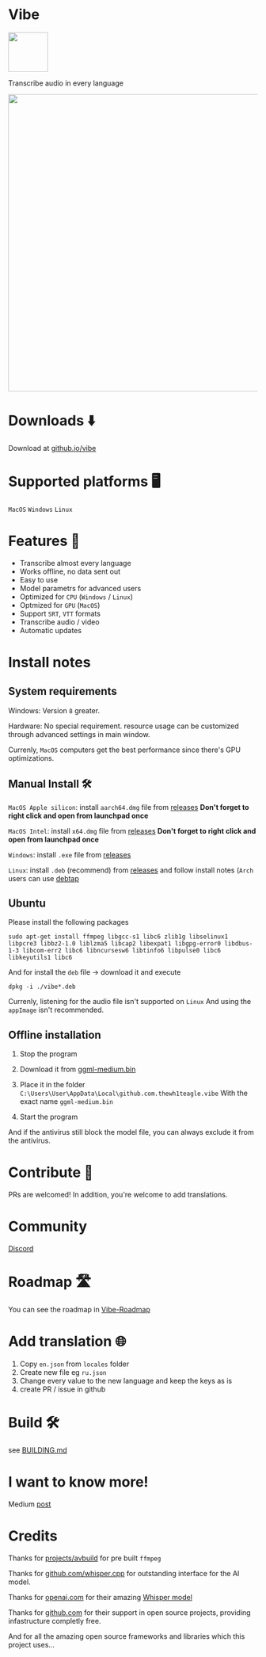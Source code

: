 # Vibe

<img src="https://github.com/thewh1teagle/vibe/assets/61390950/5992e90b-f602-4155-bfe2-ccec3ae4268a" width=80>

Transcribe audio in every language

<img src="https://github.com/thewh1teagle/vibe/assets/61390950/ece19b81-26c6-4c13-81de-33175bb898d9" width=600>

# Downloads ⬇️
Download at <a href="https://thewh1teagle.github.io/vibe" target="_blank">github.io/vibe</a>

# Supported platforms 🖥️

`MacOS`
`Windows`
`Linux`

# Features 🌟

- Transcribe almost every language
- Works offline, no data sent out
- Easy to use
- Model parametrs for advanced users
- Optimized for `CPU` (`Windows` / `Linux`)
- Optmized for `GPU` (`MacOS`)
- Support `SRT`, `VTT` formats
- Transcribe audio / video
- Automatic updates

# Install notes

## System requirements

Windows: Version `8` greater.

Hardware:
No special requirement. resource usage can be customized through advanced settings in main window.

Currenly, `MacOS` computers get the best performance since there's GPU optimizations.

## Manual Install 🛠️

`MacOS Apple silicon`: install `aarch64.dmg` file from [releases](https://github.com/thewh1teagle/vibe/releases) **Don't forget to right click and open from launchpad once**

`MacOS Intel`: install `x64.dmg` file from [releases](https://github.com/thewh1teagle/vibe/releases) **Don't forget to right click and open from launchpad once**

`Windows`: install `.exe` file from [releases](https://github.com/thewh1teagle/vibe/releases)

`Linux`: install `.deb` (recommend) from [releases](https://github.com/thewh1teagle/vibe/releases) and follow install notes (`Arch` users can use [debtap](https://aur.archlinux.org/packages/debtap)


## Ubuntu

Please install the following packages

```console
sudo apt-get install ffmpeg libgcc-s1 libc6 zlib1g libselinux1 libpcre3 libbz2-1.0 liblzma5 libcap2 libexpat1 libgpg-error0 libdbus-1-3 libcom-err2 libc6 libncursesw6 libtinfo6 libpulse0 libc6 libkeyutils1 libc6
```

And for install the `deb` file -> download it and execute

```console
dpkg -i ./vibe*.deb
```

Currenly, listening for the audio file isn't supported on `Linux`
And using the `appImage` isn't recommended.

## Offline installation

1. Stop the program

2. Download it from [ggml-medium.bin](https://huggingface.co/ggerganov/whisper.cpp/resolve/main/ggml-medium.bin?download=true)

3. Place it in the folder `C:\Users\User\AppData\Local\github.com.thewh1teagle.vibe` With the exact name `ggml-medium.bin`

4. Start the program

And if the antivirus still block the model file, you can always exclude it from the antivirus.

# Contribute 🤝

PRs are welcomed!
In addition, you're welcome to add translations.

# Community

[Discord](https://discord.gg/2VWf5jB5)

# Roadmap 🛣️

You can see the roadmap in [Vibe-Roadmap](https://github.com/users/thewh1teagle/projects/5/views/1)

# Add translation 🌐

1. Copy `en.json` from `locales` folder
2. Create new file eg `ru.json`
3. Change every value to the new language and keep the keys as is
4. create PR / issue in github

# Build 🛠️

see [BUILDING.md](BUILDING.md)

# I want to know more!

Medium [post](https://medium.com/@thewh1teagle/creating-vibe-multilingual-audio-transcription-872ab6d9dbb0)

# Credits

Thanks for [projects/avbuild](https://sourceforge.net/projects/avbuild/) for pre built `ffmpeg`

Thanks for [github.com/whisper.cpp](https://github.com/ggerganov/whisper.cpp) for outstanding interface for the AI model.

Thanks for [openai.com](https://openai.com/) for their amazing [Whisper model](https://openai.com/research/whisper)

Thanks for [github.com](https://github.com/) for their support in open source projects, providing infastructure completly free.

And for all the amazing open source frameworks and libraries which this project uses...
